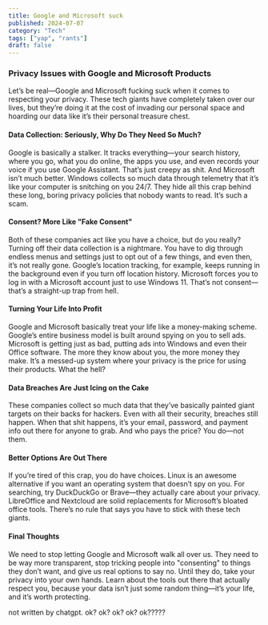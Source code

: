 ```yaml
---
title: Google and Microsoft suck
published: 2024-07-07
category: "Tech"
tags: ["yap", "rants"]
draft: false 
---
```


### Privacy Issues with Google and Microsoft Products

Let’s be real—Google and Microsoft fucking suck when it comes to respecting your privacy. These tech giants have completely taken over our lives, but they’re doing it at the cost of invading our personal space and hoarding our data like it’s their personal treasure chest.

#### Data Collection: Seriously, Why Do They Need So Much?

Google is basically a stalker. It tracks everything—your search history, where you go, what you do online, the apps you use, and even records your voice if you use Google Assistant. That’s just creepy as shit. And Microsoft isn’t much better. Windows collects so much data through telemetry that it’s like your computer is snitching on you 24/7. They hide all this crap behind these long, boring privacy policies that nobody wants to read. It’s such a scam.

#### Consent? More Like "Fake Consent"

Both of these companies act like you have a choice, but do you really? Turning off their data collection is a nightmare. You have to dig through endless menus and settings just to opt out of a few things, and even then, it’s not really gone. Google’s location tracking, for example, keeps running in the background even if you turn off location history. Microsoft forces you to log in with a Microsoft account just to use Windows 11. That’s not consent—that’s a straight-up trap from hell.

#### Turning Your Life Into Profit

Google and Microsoft basically treat your life like a money-making scheme. Google’s entire business model is built around spying on you to sell ads. Microsoft is getting just as bad, putting ads into Windows and even their Office software. The more they know about you, the more money they make. It’s a messed-up system where your privacy is the price for using their products. What the hell?

#### Data Breaches Are Just Icing on the Cake

These companies collect so much data that they’ve basically painted giant targets on their backs for hackers. Even with all their security, breaches still happen. When that shit happens, it’s your email, password, and payment info out there for anyone to grab. And who pays the price? You do—not them.

#### Better Options Are Out There

If you’re tired of this crap, you do have choices. Linux is an awesome alternative if you want an operating system that doesn’t spy on you. For searching, try DuckDuckGo or Brave—they actually care about your privacy. LibreOffice and Nextcloud are solid replacements for Microsoft’s bloated office tools. There’s no rule that says you have to stick with these tech giants.

#### Final Thoughts

We need to stop letting Google and Microsoft walk all over us. They need to be way more transparent, stop tricking people into "consenting" to things they don’t want, and give us real options to say no. Until they do, take your privacy into your own hands. Learn about the tools out there that actually respect you, because your data isn’t just some random thing—it’s your life, and it’s worth protecting.

not written by chatgpt. ok? ok? ok? ok? ok?????
